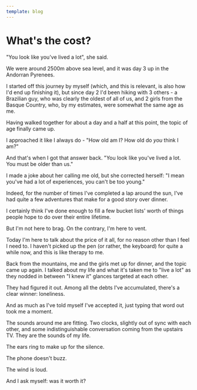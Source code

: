 ```yaml
---
template: blog
---
```


# What's the cost?

"You look like you've lived a lot", she said.

We were around 2500m above sea level, and it was day 3 up in the Andorran Pyrenees.

I started off this journey by myself (which, and this is relevant, is also how I'd end up finishing it), but since day 2 I'd been hiking with 3 others - a Brazilian guy, who was clearly the oldest of all of us, and 2 girls from the Basque Country, who, by my estimates, were somewhat the same age as me.

Having walked together for about a day and a half at this point, the topic of age finally came up.

I approached it like I always do - "How old am I? How old do _you_ think I am?"

And that's when I got that answer back. "You look like you've lived a lot. You must be older than us."

I made a joke about her calling me old, but she corrected herself: "I mean you've had a lot of experiences, you can't be too young."

Indeed, for the number of times I've completed a lap around the sun, I've had quite a few adventures that make for a good story over dinner.

I certainly think I've done enough to fill a few bucket lists' worth of things people hope to do over their entire lifetime.

But I'm not here to brag. On the contrary, I'm here to vent.

Today I'm here to talk about the price of it all, for no reason other than I feel I need to. I haven't picked up the pen (or rather, the keyboard) for quite a while now, and this is like therapy to me.

Back from the mountains, me and the girls met up for dinner, and the topic came up again. I talked about my life and what it's taken me to "live a lot" as they nodded in between "I knew it" glances targeted at each other.

They had figured it out. Among all the debts I've accumulated, there's a clear winner: loneliness.

And as much as I've told myself I've accepted it, just typing that word out took me a moment.

The sounds around me are fitting. Two clocks, slightly out of sync with each other, and some indistinguishable conversation coming from the upstairs TV. They are the sounds of my life.

The ears ring to make up for the silence.

The phone doesn't buzz.

The wind is loud.

And I ask myself: was it worth it?
